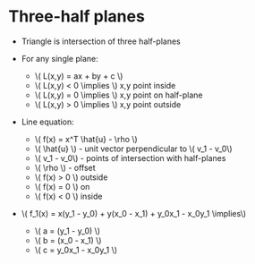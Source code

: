 # Three-half planes

- Triangle is intersection of three half-planes
- For any single plane:

  - \\( L(x,y) = ax + by + c \\)
  - \\( L(x,y) < 0 \implies \\) x,y point inside
  - \\( L(x,y) = 0 \implies \\) x,y point on half-plane
  - \\( L(x,y) > 0 \implies \\) x,y point outside

- Line equation:

  - \\( f(x) = x^T \hat{u} - \rho \\)
  - \\( \hat{u} \\) - unit vector perpendicular to \\( v_1 - v_0\\)
  - \\( v_1 - v_0\\) - points of intersection with half-planes
  - \\( \rho \\) - offset
  - \\( f(x) > 0 \\) outside
  - \\( f(x) = 0 \\) on
  - \\( f(x) < 0 \\) inside

- \\( f_1(x) = x(y_1 - y_0) + y(x_0 - x_1) + y_0x_1 - x_0y_1 \implies\\)

  - \\( a = (y_1 - y_0) \\)
  - \\( b = (x_0 - x_1) \\)
  - \\( c = y_0x_1 - x_0y_1 \\)
